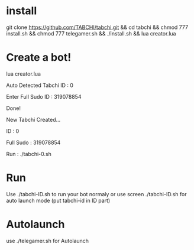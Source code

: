 # install

git clone https://github.com/TABCHI/tabchi.git && cd tabchi && chmod 777 install.sh && chmod 777 telegamer.sh && ./install.sh && lua creator.lua

# Create a bot!

lua creator.lua

Auto Detected Tabchi ID : 0

Enter Full Sudo ID : 319078854

Done!

New Tabchi Created...

ID : 0

Full Sudo : 319078854

Run : ./tabchi-0.sh

# Run

Use ./tabchi-ID.sh to run your bot normaly or use screen ./tabchi-ID.sh for auto launch mode (put tabchi-id in ID part)

# Autolaunch

use ./telegamer.sh for Autolaunch
